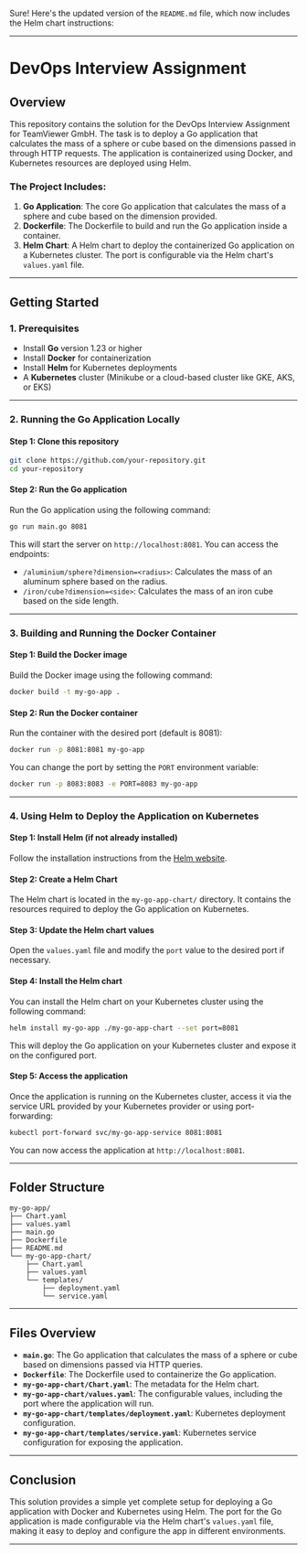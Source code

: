 Sure! Here's the updated version of the `README.md` file, which now includes the Helm chart instructions:

---

# DevOps Interview Assignment

## Overview

This repository contains the solution for the DevOps Interview Assignment for TeamViewer GmbH. The task is to deploy a Go application that calculates the mass of a sphere or cube based on the dimensions passed in through HTTP requests. The application is containerized using Docker, and Kubernetes resources are deployed using Helm.

### The Project Includes:
1. **Go Application**: The core Go application that calculates the mass of a sphere and cube based on the dimension provided.
2. **Dockerfile**: The Dockerfile to build and run the Go application inside a container.
3. **Helm Chart**: A Helm chart to deploy the containerized Go application on a Kubernetes cluster. The port is configurable via the Helm chart's `values.yaml` file.

---

## Getting Started

### 1. Prerequisites
- Install **Go** version 1.23 or higher
- Install **Docker** for containerization
- Install **Helm** for Kubernetes deployments
- A **Kubernetes** cluster (Minikube or a cloud-based cluster like GKE, AKS, or EKS)

---

### 2. Running the Go Application Locally

#### Step 1: Clone this repository

```bash
git clone https://github.com/your-repository.git
cd your-repository
```

#### Step 2: Run the Go application

Run the Go application using the following command:

```bash
go run main.go 8081
```

This will start the server on `http://localhost:8081`. You can access the endpoints:

- `/aluminium/sphere?dimension=<radius>`: Calculates the mass of an aluminum sphere based on the radius.
- `/iron/cube?dimension=<side>`: Calculates the mass of an iron cube based on the side length.

---

### 3. Building and Running the Docker Container

#### Step 1: Build the Docker image

Build the Docker image using the following command:

```bash
docker build -t my-go-app .
```

#### Step 2: Run the Docker container

Run the container with the desired port (default is 8081):

```bash
docker run -p 8081:8081 my-go-app
```

You can change the port by setting the `PORT` environment variable:

```bash
docker run -p 8083:8083 -e PORT=8083 my-go-app
```

---

### 4. Using Helm to Deploy the Application on Kubernetes

#### Step 1: Install Helm (if not already installed)

Follow the installation instructions from the [Helm website](https://helm.sh/docs/intro/install/).

#### Step 2: Create a Helm Chart

The Helm chart is located in the `my-go-app-chart/` directory. It contains the resources required to deploy the Go application on Kubernetes.

#### Step 3: Update the Helm chart values

Open the `values.yaml` file and modify the `port` value to the desired port if necessary.

#### Step 4: Install the Helm chart

You can install the Helm chart on your Kubernetes cluster using the following command:

```bash
helm install my-go-app ./my-go-app-chart --set port=8081
```

This will deploy the Go application on your Kubernetes cluster and expose it on the configured port.

#### Step 5: Access the application

Once the application is running on the Kubernetes cluster, access it via the service URL provided by your Kubernetes provider or using port-forwarding:

```bash
kubectl port-forward svc/my-go-app-service 8081:8081
```

You can now access the application at `http://localhost:8081`.

---

## Folder Structure

```
my-go-app/
├── Chart.yaml
├── values.yaml
├── main.go
├── Dockerfile
├── README.md
└── my-go-app-chart/
    ├── Chart.yaml
    ├── values.yaml
    └── templates/
        ├── deployment.yaml
        └── service.yaml
```

---

## Files Overview

- **`main.go`**: The Go application that calculates the mass of a sphere or cube based on dimensions passed via HTTP queries.
- **`Dockerfile`**: The Dockerfile used to containerize the Go application.
- **`my-go-app-chart/Chart.yaml`**: The metadata for the Helm chart.
- **`my-go-app-chart/values.yaml`**: The configurable values, including the port where the application will run.
- **`my-go-app-chart/templates/deployment.yaml`**: Kubernetes deployment configuration.
- **`my-go-app-chart/templates/service.yaml`**: Kubernetes service configuration for exposing the application.

---

## Conclusion

This solution provides a simple yet complete setup for deploying a Go application with Docker and Kubernetes using Helm. The port for the Go application is made configurable via the Helm chart's `values.yaml` file, making it easy to deploy and configure the app in different environments.

---

